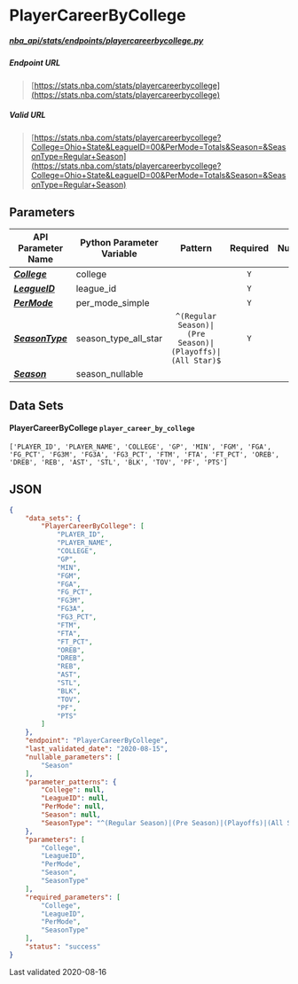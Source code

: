 # PlayerCareerByCollege
##### [nba_api/stats/endpoints/playercareerbycollege.py](https://github.com/swar/nba_api/blob/master/nba_api/stats/endpoints/playercareerbycollege.py)

##### Endpoint URL
>[https://stats.nba.com/stats/playercareerbycollege](https://stats.nba.com/stats/playercareerbycollege)

##### Valid URL
>[https://stats.nba.com/stats/playercareerbycollege?College=Ohio+State&LeagueID=00&PerMode=Totals&Season=&SeasonType=Regular+Season](https://stats.nba.com/stats/playercareerbycollege?College=Ohio+State&LeagueID=00&PerMode=Totals&Season=&SeasonType=Regular+Season)

## Parameters
API Parameter Name | Python Parameter Variable | Pattern | Required | Nullable
------------ | ------------ | :-----------: | :---: | :---:
[_**College**_](https://github.com/swar/nba_api/blob/master/docs/nba_api/stats/library/parameters.md#College) | college |  | `Y` |  | 
[_**LeagueID**_](https://github.com/swar/nba_api/blob/master/docs/nba_api/stats/library/parameters.md#LeagueID) | league_id |  | `Y` |  | 
[_**PerMode**_](https://github.com/swar/nba_api/blob/master/docs/nba_api/stats/library/parameters.md#PerMode) | per_mode_simple |  | `Y` |  | 
[_**SeasonType**_](https://github.com/swar/nba_api/blob/master/docs/nba_api/stats/library/parameters.md#SeasonType) | season_type_all_star | `^(Regular Season)\|(Pre Season)\|(Playoffs)\|(All Star)$` | `Y` |  | 
[_**Season**_](https://github.com/swar/nba_api/blob/master/docs/nba_api/stats/library/parameters.md#Season) | season_nullable |  |  | `Y` | 

## Data Sets
#### PlayerCareerByCollege `player_career_by_college`
```text
['PLAYER_ID', 'PLAYER_NAME', 'COLLEGE', 'GP', 'MIN', 'FGM', 'FGA', 'FG_PCT', 'FG3M', 'FG3A', 'FG3_PCT', 'FTM', 'FTA', 'FT_PCT', 'OREB', 'DREB', 'REB', 'AST', 'STL', 'BLK', 'TOV', 'PF', 'PTS']
```


## JSON
```json
{
    "data_sets": {
        "PlayerCareerByCollege": [
            "PLAYER_ID",
            "PLAYER_NAME",
            "COLLEGE",
            "GP",
            "MIN",
            "FGM",
            "FGA",
            "FG_PCT",
            "FG3M",
            "FG3A",
            "FG3_PCT",
            "FTM",
            "FTA",
            "FT_PCT",
            "OREB",
            "DREB",
            "REB",
            "AST",
            "STL",
            "BLK",
            "TOV",
            "PF",
            "PTS"
        ]
    },
    "endpoint": "PlayerCareerByCollege",
    "last_validated_date": "2020-08-15",
    "nullable_parameters": [
        "Season"
    ],
    "parameter_patterns": {
        "College": null,
        "LeagueID": null,
        "PerMode": null,
        "Season": null,
        "SeasonType": "^(Regular Season)|(Pre Season)|(Playoffs)|(All Star)$"
    },
    "parameters": [
        "College",
        "LeagueID",
        "PerMode",
        "Season",
        "SeasonType"
    ],
    "required_parameters": [
        "College",
        "LeagueID",
        "PerMode",
        "SeasonType"
    ],
    "status": "success"
}
```

Last validated 2020-08-16